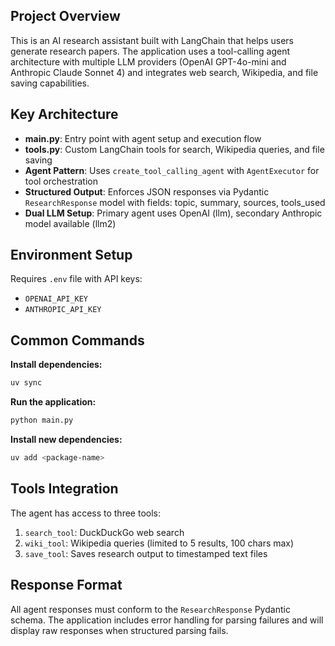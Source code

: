 ## Project Overview

This is an AI research assistant built with LangChain that helps users generate research papers. The application uses a tool-calling agent architecture with multiple LLM providers (OpenAI GPT-4o-mini and Anthropic Claude Sonnet 4) and integrates web search, Wikipedia, and file saving capabilities.

## Key Architecture

- **main.py**: Entry point with agent setup and execution flow
- **tools.py**: Custom LangChain tools for search, Wikipedia queries, and file saving
- **Agent Pattern**: Uses `create_tool_calling_agent` with `AgentExecutor` for tool orchestration
- **Structured Output**: Enforces JSON responses via Pydantic `ResearchResponse` model with fields: topic, summary, sources, tools_used
- **Dual LLM Setup**: Primary agent uses OpenAI (llm), secondary Anthropic model available (llm2)

## Environment Setup

Requires `.env` file with API keys:
- `OPENAI_API_KEY` 
- `ANTHROPIC_API_KEY`

## Common Commands

**Install dependencies:**
```bash
uv sync
```

**Run the application:**
```bash
python main.py
```

**Install new dependencies:**
```bash
uv add <package-name>
```

## Tools Integration

The agent has access to three tools:
1. `search_tool`: DuckDuckGo web search
2. `wiki_tool`: Wikipedia queries (limited to 5 results, 100 chars max)
3. `save_tool`: Saves research output to timestamped text files

## Response Format

All agent responses must conform to the `ResearchResponse` Pydantic schema. The application includes error handling for parsing failures and will display raw responses when structured parsing fails.
